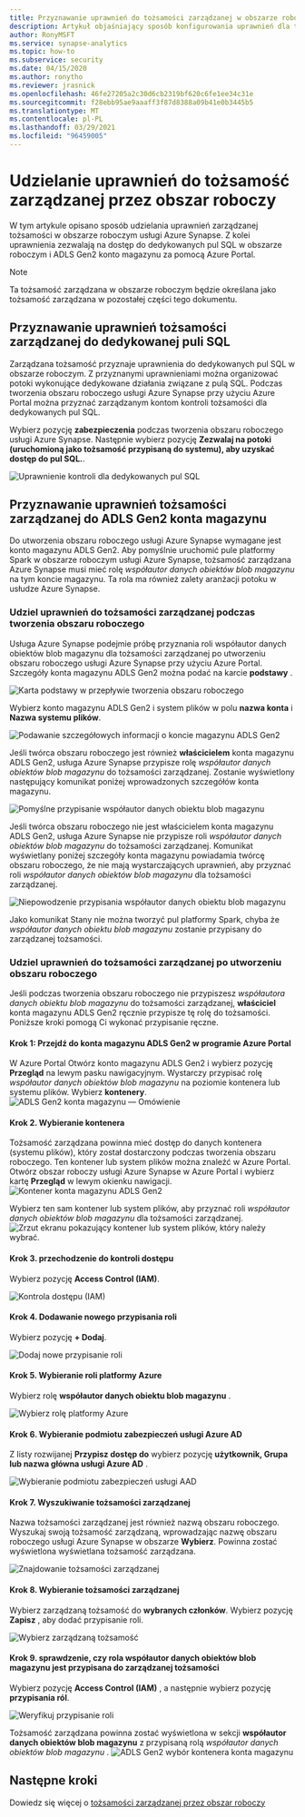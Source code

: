 ```yaml
---
title: Przyznawanie uprawnień do tożsamości zarządzanej w obszarze roboczym Synapse
description: Artykuł objaśniający sposób konfigurowania uprawnień dla tożsamości zarządzanej w obszarze roboczym usługi Azure Synapse.
author: RonyMSFT
ms.service: synapse-analytics
ms.topic: how-to
ms.subservice: security
ms.date: 04/15/2020
ms.author: ronytho
ms.reviewer: jrasnick
ms.openlocfilehash: 46fe27205a2c30d6cb2319bf620c6fe1ee34c31e
ms.sourcegitcommit: f28ebb95ae9aaaff3f87d8388a09b41e0b3445b5
ms.translationtype: MT
ms.contentlocale: pl-PL
ms.lasthandoff: 03/29/2021
ms.locfileid: "96459005"
---
```

# <a name="grant-permissions-to-workspace-managed-identity"></a>Udzielanie uprawnień do tożsamość zarządzanej przez obszar roboczy

W tym artykule opisano sposób udzielania uprawnień zarządzanej tożsamości w obszarze roboczym usługi Azure Synapse. Z kolei uprawnienia zezwalają na dostęp do dedykowanych pul SQL w obszarze roboczym i ADLS Gen2 konto magazynu za pomocą Azure Portal.

>[!NOTE]
>Ta tożsamość zarządzana w obszarze roboczym będzie określana jako tożsamość zarządzana w pozostałej części tego dokumentu.

## <a name="grant-managed-identity-permissions-to-the-dedicated-sql-pool"></a>Przyznawanie uprawnień tożsamości zarządzanej do dedykowanej puli SQL

Zarządzana tożsamość przyznaje uprawnienia do dedykowanych pul SQL w obszarze roboczym. Z przyznanymi uprawnieniami można organizować potoki wykonujące dedykowane działania związane z pulą SQL. Podczas tworzenia obszaru roboczego usługi Azure Synapse przy użyciu Azure Portal można przyznać zarządzanym kontom kontroli tożsamości dla dedykowanych pul SQL.

Wybierz pozycję **zabezpieczenia** podczas tworzenia obszaru roboczego usługi Azure Synapse. Następnie wybierz pozycję **Zezwalaj na potoki (uruchomioną jako tożsamość przypisaną do systemu), aby uzyskać dostęp do pul SQL.**.

![Uprawnienie kontroli dla dedykowanych pul SQL](./media/how-to-grant-workspace-managed-identity-permissions/configure-workspace-managed-identity-16.png)

## <a name="grant-the-managed-identity-permissions-to-adls-gen2-storage-account"></a>Przyznawanie uprawnień tożsamości zarządzanej do ADLS Gen2 konta magazynu

Do utworzenia obszaru roboczego usługi Azure Synapse wymagane jest konto magazynu ADLS Gen2. Aby pomyślnie uruchomić pule platformy Spark w obszarze roboczym usługi Azure Synapse, tożsamość zarządzana Azure Synapse musi mieć rolę *współautor danych obiektów blob magazynu* na tym koncie magazynu. Ta rola ma również zalety aranżacji potoku w usłudze Azure Synapse.

### <a name="grant-permissions-to-managed-identity-during-workspace-creation"></a>Udziel uprawnień do tożsamości zarządzanej podczas tworzenia obszaru roboczego

Usługa Azure Synapse podejmie próbę przyznania roli współautor danych obiektów blob magazynu dla tożsamości zarządzanej po utworzeniu obszaru roboczego usługi Azure Synapse przy użyciu Azure Portal. Szczegóły konta magazynu ADLS Gen2 można podać na karcie **podstawy** .

![Karta podstawy w przepływie tworzenia obszaru roboczego](./media/how-to-grant-workspace-managed-identity-permissions/configure-workspace-managed-identity-1.png)

Wybierz konto magazynu ADLS Gen2 i system plików w polu **nazwa konta** i **Nazwa systemu plików**.

![Podawanie szczegółowych informacji o koncie magazynu ADLS Gen2](./media/how-to-grant-workspace-managed-identity-permissions/configure-workspace-managed-identity-2.png)

Jeśli twórca obszaru roboczego jest również **właścicielem** konta magazynu ADLS Gen2, usługa Azure Synapse przypisze rolę *współautor danych obiektów blob magazynu* do tożsamości zarządzanej. Zostanie wyświetlony następujący komunikat poniżej wprowadzonych szczegółów konta magazynu.

![Pomyślne przypisanie współautor danych obiektu blob magazynu](./media/how-to-grant-workspace-managed-identity-permissions/configure-workspace-managed-identity-3.png)

Jeśli twórca obszaru roboczego nie jest właścicielem konta magazynu ADLS Gen2, usługa Azure Synapse nie przypisze roli *współautor danych obiektów blob magazynu* do tożsamości zarządzanej. Komunikat wyświetlany poniżej szczegóły konta magazynu powiadamia twórcę obszaru roboczego, że nie mają wystarczających uprawnień, aby przyznać roli *współautor danych obiektów blob magazynu* dla tożsamości zarządzanej.

![Niepowodzenie przypisania współautor danych obiektu blob magazynu](./media/how-to-grant-workspace-managed-identity-permissions/configure-workspace-managed-identity-4.png)

Jako komunikat Stany nie można tworzyć pul platformy Spark, chyba że *współautor danych obiektu blob magazynu* zostanie przypisany do zarządzanej tożsamości.

### <a name="grant-permissions-to-managed-identity-after-workspace-creation"></a>Udziel uprawnień do tożsamości zarządzanej po utworzeniu obszaru roboczego

Jeśli podczas tworzenia obszaru roboczego nie przypiszesz *współautora danych obiektu blob magazynu* do tożsamości zarządzanej, **właściciel** konta magazynu ADLS Gen2 ręcznie przypisze tę rolę do tożsamości. Poniższe kroki pomogą Ci wykonać przypisanie ręczne.

#### <a name="step-1-navigate-to-the-adls-gen2-storage-account-in-azure-portal"></a>Krok 1: Przejdź do konta magazynu ADLS Gen2 w programie Azure Portal

W Azure Portal Otwórz konto magazynu ADLS Gen2 i wybierz pozycję **Przegląd** na lewym pasku nawigacyjnym. Wystarczy przypisać rolę *współautor danych obiektów blob magazynu* na poziomie kontenera lub systemu plików. Wybierz **kontenery**.  
![ADLS Gen2 konta magazynu — Omówienie](./media/how-to-grant-workspace-managed-identity-permissions/configure-workspace-managed-identity-5.png)

#### <a name="step-2-select-the-container"></a>Krok 2. Wybieranie kontenera

Tożsamość zarządzana powinna mieć dostęp do danych kontenera (systemu plików), który został dostarczony podczas tworzenia obszaru roboczego. Ten kontener lub system plików można znaleźć w Azure Portal. Otwórz obszar roboczy usługi Azure Synapse w Azure Portal i wybierz kartę **Przegląd** w lewym okienku nawigacji.
![Kontener konta magazynu ADLS Gen2](./media/how-to-grant-workspace-managed-identity-permissions/configure-workspace-managed-identity-7.png)


Wybierz ten sam kontener lub system plików, aby przyznać roli *współautor danych obiektów blob magazynu* dla tożsamości zarządzanej.
![Zrzut ekranu pokazujący kontener lub system plików, który należy wybrać.](./media/how-to-grant-workspace-managed-identity-permissions/configure-workspace-managed-identity-6.png)

#### <a name="step-3-navigate-to-access-control"></a>Krok 3. przechodzenie do kontroli dostępu

Wybierz pozycję **Access Control (IAM)**.

![Kontrola dostępu (IAM)](./media/how-to-grant-workspace-managed-identity-permissions/configure-workspace-managed-identity-8.png)

#### <a name="step-4-add-a-new-role-assignment"></a>Krok 4. Dodawanie nowego przypisania roli

Wybierz pozycję **+ Dodaj**.

![Dodaj nowe przypisanie roli](./media/how-to-grant-workspace-managed-identity-permissions/configure-workspace-managed-identity-9.png)

#### <a name="step-5-select-the-azure-role"></a>Krok 5. Wybieranie roli platformy Azure

Wybierz rolę **współautor danych obiektu blob magazynu** .

![Wybierz rolę platformy Azure](./media/how-to-grant-workspace-managed-identity-permissions/configure-workspace-managed-identity-10.png)

#### <a name="step-6-select-the-azure-ad-security-principal"></a>Krok 6. Wybieranie podmiotu zabezpieczeń usługi Azure AD

Z listy rozwijanej **Przypisz dostęp do** wybierz pozycję **użytkownik, Grupa lub nazwa główna usługi Azure AD** .

![Wybieranie podmiotu zabezpieczeń usługi AAD](./media/how-to-grant-workspace-managed-identity-permissions/configure-workspace-managed-identity-11.png)

#### <a name="step-7-search-for-the-managed-identity"></a>Krok 7. Wyszukiwanie tożsamości zarządzanej

Nazwa tożsamości zarządzanej jest również nazwą obszaru roboczego. Wyszukaj swoją tożsamość zarządzaną, wprowadzając nazwę obszaru roboczego usługi Azure Synapse w obszarze **Wybierz**. Powinna zostać wyświetlona wyświetlana tożsamość zarządzana.

![Znajdowanie tożsamości zarządzanej](./media/how-to-grant-workspace-managed-identity-permissions/configure-workspace-managed-identity-12.png)

#### <a name="step-8-select-the-managed-identity"></a>Krok 8. Wybieranie tożsamości zarządzanej

Wybierz zarządzaną tożsamość do **wybranych członków**. Wybierz pozycję **Zapisz** , aby dodać przypisanie roli.

![Wybierz zarządzaną tożsamość](./media/how-to-grant-workspace-managed-identity-permissions/configure-workspace-managed-identity-13.png)

#### <a name="step-9-verify-that-the-storage-blob-data-contributor-role-is-assigned-to-the-managed-identity"></a>Krok 9. sprawdzenie, czy rola współautor danych obiektów blob magazynu jest przypisana do zarządzanej tożsamości

Wybierz pozycję **Access Control (IAM)** , a następnie wybierz pozycję **przypisania ról**.

![Weryfikuj przypisanie roli](./media/how-to-grant-workspace-managed-identity-permissions/configure-workspace-managed-identity-14.png)

Tożsamość zarządzana powinna zostać wyświetlona w sekcji **współautor danych obiektów blob magazynu** z przypisaną rolą *współautor danych obiektów blob magazynu* . 
![ADLS Gen2 wybór kontenera konta magazynu](./media/how-to-grant-workspace-managed-identity-permissions/configure-workspace-managed-identity-15.png)

## <a name="next-steps"></a>Następne kroki

Dowiedz się więcej o [tożsamości zarządzanej przez obszar roboczy](./synapse-workspace-managed-identity.md)
